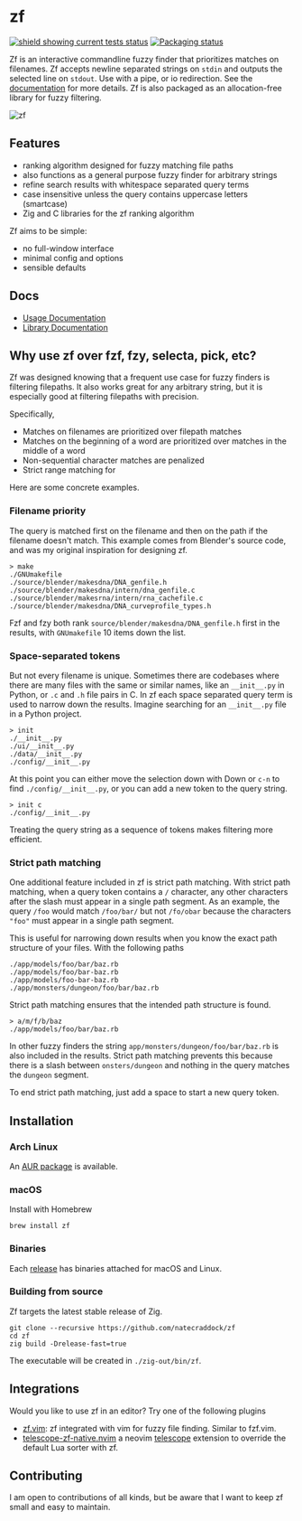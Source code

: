 # zf

[![shield showing current tests status](https://github.com/natecraddock/zf/actions/workflows/tests.yml/badge.svg)](https://github.com/natecraddock/zf/actions/workflows/tests.yml) [![Packaging status](https://repology.org/badge/tiny-repos/zf.svg)](https://repology.org/project/zf/versions)

Zf is an interactive commandline fuzzy finder that prioritizes matches on filenames. Zf accepts newline separated strings on `stdin` and outputs the selected line on `stdout`. Use with a pipe, or io redirection. See the [documentation](https://github.com/natecraddock/zf/blob/master/doc/zf.md) for more details. Zf is also packaged as an allocation-free library for fuzzy filtering.

![zf](https://user-images.githubusercontent.com/7967463/155037380-79f61539-7d20-471b-8040-6ee7d0e4b6ea.gif)

## Features

* ranking algorithm designed for fuzzy matching file paths
* also functions as a general purpose fuzzy finder for arbitrary strings
* refine search results with whitespace separated query terms
* case insensitive unless the query contains uppercase letters (smartcase)
* Zig and C libraries for the zf ranking algorithm

Zf aims to be simple:
* no full-window interface
* minimal config and options
* sensible defaults

## Docs

* [Usage Documentation](https://github.com/natecraddock/zf/blob/master/doc/zf.md)
* [Library Documentation](https://github.com/natecraddock/zf/blob/master/doc/lib.md)

## Why use zf over fzf, fzy, selecta, pick, etc?

Zf was designed knowing that a frequent use case for fuzzy finders is filtering filepaths. It also works great for any arbitrary string, but it is especially good at filtering filepaths with precision.

Specifically,

* Matches on filenames are prioritized over filepath matches
* Matches on the beginning of a word are prioritized over matches in the middle of a word
* Non-sequential character matches are penalized
* Strict range matching for

Here are some concrete examples.

### Filename priority

The query is matched first on the filename and then on the path if the filename doesn't match. This example comes from Blender's source code, and was my original inspiration for designing zf.

```text
> make
./GNUmakefile
./source/blender/makesdna/DNA_genfile.h
./source/blender/makesdna/intern/dna_genfile.c
./source/blender/makesrna/intern/rna_cachefile.c
./source/blender/makesdna/DNA_curveprofile_types.h
```

Fzf and fzy both rank `source/blender/makesdna/DNA_genfile.h` first in the results, with `GNUmakefile` 10 items down the list.

### Space-separated tokens

But not every filename is unique. Sometimes there are codebases where there are many files with the same or similar names, like an `__init__.py` in Python, or `.c` and `.h` file pairs in C. In zf each space separated query term is used to narrow down the results. Imagine searching for an `__init__.py` file in a Python project.

```text
> init
./__init__.py
./ui/__init__.py
./data/__init__.py
./config/__init__.py
```

At this point you can either move the selection down with <kdb>Down</kbd> or `c-n` to find
`./config/__init__.py`, or you can add a new token to the query string.

```text
> init c
./config/__init__.py
```

Treating the query string as a sequence of tokens makes filtering more
efficient.

### Strict path matching

One additional feature included in zf is strict path matching. With strict path matching, when a query token contains a `/` character, any other characters after the slash must appear in a single path segment. As an example, the query `/foo` would match `/foo/bar/` but not `/fo/obar` because the characters `"foo"` must appear in a single path segment.

This is useful for narrowing down results when you know the exact path structure of your files. With the following paths

```
./app/models/foo/bar/baz.rb
./app/models/foo/bar-baz.rb
./app/models/foo-bar-baz.rb
./app/monsters/dungeon/foo/bar/baz.rb
```

Strict path matching ensures that the intended path structure is found.

```
> a/m/f/b/baz
./app/models/foo/bar/baz.rb
```

In other fuzzy finders the string `app/monsters/dungeon/foo/bar/baz.rb` is also included in the results. Strict path matching prevents this because there is a slash between `onsters/dungeon` and nothing in the query matches the `dungeon` segment.

To end strict path matching, just add a space to start a new query token.

## Installation

### Arch Linux

An [AUR package](https://aur.archlinux.org/packages/zf/) is available.

### macOS

Install with Homebrew

```
brew install zf
```

### Binaries

Each [release](https://github.com/natecraddock/zf/releases/latest) has binaries attached for macOS and Linux.

### Building from source

Zf targets the latest stable release of Zig.

```
git clone --recursive https://github.com/natecraddock/zf
cd zf
zig build -Drelease-fast=true
```

The executable will be created in `./zig-out/bin/zf`.

## Integrations

Would you like to use zf in an editor? Try one of the following plugins

* [zf.vim](https://github.com/ratfactor/zf.vim): zf integrated with vim for
  fuzzy file finding. Similar to fzf.vim.
* [telescope-zf-native.nvim](https://github.com/natecraddock/telescope-zf-native.nvim)
  a neovim [telescope](https://github.com/nvim-telescope/telescope.nvim)
  extension to override the default Lua sorter with zf.

## Contributing

I am open to contributions of all kinds, but be aware that I want to keep zf small and easy to maintain.
